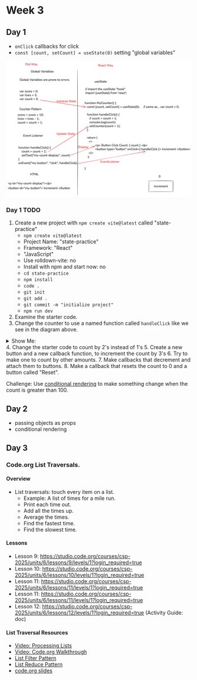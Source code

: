 # Week 3

## Day 1

* `onClick` callbacks for click
* `const [count, setCount] = useState(0)` setting "global variables"

![dom-manipulation-vs-react](./assets/old-way-vs-react-way-annotated.png)

### Day 1 TODO

1. Create a new project with `npm create vite@latest` called "state-practice"
   * `npm create vite@latest`
   * Project Name: "state-practice"
   * Framework: "React"
   * "JavaScript"
   * Use rolldown-vite: no
   * Install with npm and start now: no
   * `cd state-practice`
   * `npm install`
   * `code .`
   * `git init`
   * `git add .`
   * `git commit -m "initialize project"`
   * `npm run dev`
2. Examine the starter code.
3. Change the counter to use a named function called `handleClick` like we see in the diagram above.
<details>
  <summary>Show Me:</summary>
  <img alt="example code" src="./assets/vite-starter-example-code-mods.png">
</details>
4. Change the starter code to count by 2's instead of 1's
5. Create a new button and a new callback function, to increment the count by 3's
6. Try to make one to count by other amounts.
7. Make callbacks that decrement and attach them to buttons.
8. Make a callback that resets the count to 0 and a button called "Reset".


Challenge: Use [conditional rendering](https://react.dev/learn#conditional-rendering) to make something change when the count is greater than 100.


## Day 2

* passing objects as props
* conditional rendering

## Day 3

### Code.org List Traversals.

#### Overview

* List traversals: touch every item on a list.
    * Example: A list of times for a mile run.
    * Print each time out.
    * Add all the times up.
    * Average the times.
    * Find the fastest time.
    * Find the slowest time.

#### Lessons

* Lesson 9: https://studio.code.org/courses/csp-2025/units/6/lessons/9/levels/1?login_required=true
* Lesson 10: https://studio.code.org/courses/csp-2025/units/6/lessons/10/levels/1?login_required=true
* Lesson 11: https://studio.code.org/courses/csp-2025/units/6/lessons/11/levels/1?login_required=true
* Lesson 11: https://studio.code.org/courses/csp-2025/units/6/lessons/11/levels/1?login_required=true
* Lesson 12: https://studio.code.org/courses/csp-2025/units/6/lessons/12/levels/1?login_required=true (Activity Guide: doc)

#### List Traversal Resources

* [Video: Processing Lists](https://youtu.be/RQ6GJt9f2vg)
* [Video: Code.org Walkthrough](https://www.youtube.com/watch?v=5TP97iZwksc&list=PLbsvRhEyGkKdgJMsglJeEYIynDpthpOZB&index=19)
* [List Filter Pattern](https://studio.code.org/docs/concepts/patterns/list-filter-pattern/)
* [List Reduce Pattern](https://studio.code.org/docs/concepts/patterns/list-reduce-pattern/)
* [code.org slides](https://docs.google.com/presentation/d/1l_mpNKjAK73OlGNpll-0fWEPnsHaP3YeLffqHKN9oPE/edit?slide=id.g62fa39d25b_0_413#slide=id.g62fa39d25b_0_413)